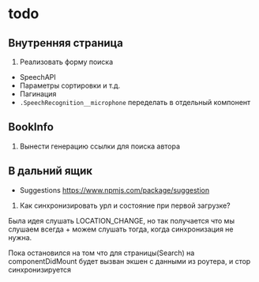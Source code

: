 # todo

## Внутренняя страница
1. Реализовать форму поиска
  - SpeechAPI
  - Параметры сортировки и т.д.
- Пагинация
- `.SpeechRecognition__microphone` переделать в отдельный компонент

## BookInfo

1. Вынести генерацию ссылки для поиска автора

## В дальний ящик
- Suggestions https://www.npmjs.com/package/suggestion


1. Как синхронизировать урл и состояние при первой загрузке?

Была идея слушать LOCATION_CHANGE, но так получается что мы слушаем всегда + можем слушать тогда, когда синхронизация не нужна.

Пока остановился на том что для страницы(Search) на componentDidMount будет вызван экшен с данными из роутера, и стор синхронизируется

